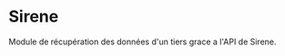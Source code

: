 Sirene
========================
Module de récupération des données d'un tiers grace a l'API de Sirene.